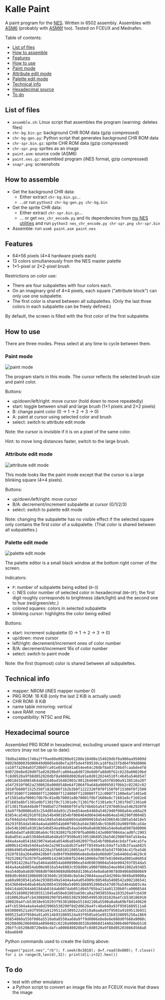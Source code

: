 # Kalle Paint
A paint program for the [NES](https://en.wikipedia.org/wiki/Nintendo_Entertainment_System). Written in 6502 assembly. Assembles with [ASM6](https://github.com/qalle2/asm6/) (probably with [ASM6f](https://github.com/freem/asm6f) too). Tested on FCEUX and Mednafen.

Table of contents:
* [List of files](#list-of-files)
* [How to assemble](#how-to-assemble)
* [Features](#features)
* [How to use](#how-to-use)
 * [Paint mode](#paint-mode)
 * [Attribute edit mode](#attribute-edit-mode)
 * [Palette edit mode](#palette-edit-mode)
* [Technical info](#technical-info)
* [Hexadecimal source](#hexadecimal-source)
* [To do](#to-do)

## List of files
* `assemble.sh`: Linux script that assembles the program (warning: deletes files)
* `chr-bg.bin.gz`: background CHR ROM data (gzip compressed)
* `chr-bg-gen.py`: Python script that generates background CHR ROM data
* `chr-spr.bin.gz`: sprite CHR ROM data (gzip compressed)
* `chr-spr.png`: sprites as an image
* `paint.asm`: source code (ASM6)
* `paint.nes.gz`: assembled program (iNES format, gzip compressed)
* `snap*.png`: screenshots

## How to assemble
* Get the background CHR data:
  * Either extract `chr-bg.bin.gz`&hellip;
  * &hellip;or run `python3 chr-bg-gen.py chr-bg.bin`
* Get the sprite CHR data:
  * Either extract `chr-spr.bin.gz`&hellip;
  * &hellip; or get `nes_chr_encode.py` and its dependencies from [my NES utilities](https://github.com/qalle2/nes-util) and run `python3 nes_chr_encode.py chr-spr.png chr-spr.bin`
* Assemble: run `asm6 paint.asm paint.nes`

## Features
* 64&times;56 pixels (4&times;4 hardware pixels each)
* 13 colors simultaneously from the NES master palette
* 1&times;1-pixel or 2&times;2-pixel brush

Restrictions on color use:
* There are four subpalettes with four colors each.
* On an imaginary grid of 4&times;4 pixels, each square ("attribute block") can only use one subpalette.
* The first color is shared between all subpalettes. (Only the last three colors in each subpalette can be freely defined.)

By default, the screen is filled with the first color of the first subpalette.

## How to use
There are three modes. Press select at any time to cycle between them.

### Paint mode
![paint mode](snap1.png)

The program starts in this mode. The cursor reflects the selected brush size and paint color.

Buttons:
* up/down/left/right: move cursor (hold down to move repeatedly)
* start: toggle between small and large brush (1&times;1 pixels and 2&times;2 pixels)
* B: change paint color (0 &rarr; 1 &rarr; 2 &rarr; 3 &rarr; 0)
* A: paint at cursor using selected color and brush
* select: switch to attribute edit mode

Note: the cursor is invisible if it is on a pixel of the same color.

Hint: to move long distances faster, switch to the large brush.

### Attribute edit mode
![attribute edit mode](snap2.png)

This mode looks like the paint mode except that the cursor is a large blinking square (4&times;4 pixels).

Buttons:
* up/down/left/right: move cursor
* B/A: decrement/increment subpalette at cursor (0/1/2/3)
* select: switch to palette edit mode

Note: changing the subpalette has no visible effect if the selected square only contains the first color of a subpalette. (That color is shared between all subpalettes.)

### Palette edit mode
![palette edit mode](snap3.png)

The palette editor is a small black window at the bottom right corner of the screen.

Indicators:
* `P`: number of subpalette being edited (`0`&ndash;`3`)
* `C`: NES color number of selected color in hexadecimal (`00`&ndash;`3F`); the first digit roughly corresponds to brightness (dark/light) and the second one to hue (red/green/etc.)
* colored squares: colors in selected subpalette
* blinking cursor: highlights the color being edited

Buttons:
* start: increment subpalette (0 &rarr; 1 &rarr; 2 &rarr; 3 &rarr; 0)
* up/down: move cursor
* left/right: decrement/increment ones of color number
* B/A: decrement/increment 16s of color number
* select: switch to paint mode

Note: the first (topmost) color is shared between all subpalettes.

## Technical info
* mapper: NROM (iNES mapper number 0)
* PRG ROM: 16 KiB (only the last 2 KiB is actually used)
* CHR ROM: 8 KiB
* name table mirroring: vertical
* save RAM: none
* compatibility: NTSC and PAL

## Hexadecimal source
Assembled PRG ROM in hexadecimal, excluding unused space and interrupt vectors (may not be up to date):
```
78d8a2408e1740a2ff9ae88e00208e01208e10408e154020dbf8a900aa95009d
00029d00039d00049d0005e8d0efa20fbde4f89530ca10f8a25fbd04f99d0006
ca10f7a204a03f20b0fca91e854da91a854ee64c20dbf8a03f20bdfcaabde4f8
8d0720e8e020d0f5a02020bdfca004aa8d0720e8d0fa88d0f62c0220a00020bd
fc8d0520a9f88d052020dbf8a9888d0020a91e8d0120244510fc4645a5468547
a9018d164085464a8d1640ad16402903c901264690f5a93f8500a9138510a20f
a54f2910f002a2308620a9008548e64f2064f9a648a9009501f0bb2c02202c02
2010fb600f1525350f1828380f1b2b3b0f1222320f0f0f150f0f15300f0f2500
0f0f3500ff100000ff120000ff124000ff128000ff12c000ff1100e8af1401e0
af1501e8af0001f0b70c01e0b70001e8b70001f0bf1600e8c71601e8cf1602e8
d71603e8bf1301e0bf1301f0c71301e0c71301f0cf1301e0cf1301f0d71301e0
d71301f0a644bd6ff948bd72f94860f9fafb74b6b5a5472970d03ea5462920f0
14a9ff8d0006a93c254d854da93c254e854ee64460a5462940f008a64ce88a29
03854ca5462910f010a54b4901854bf008464d064d464e064ea546290fd00485
4af04da54af004c64a1045a5464ab0054ab0099010a54d38654b1005a54d18e5
4b293f854da5464a4a4ab0054ab00f901ba54e38654bc938d010a900f00ca54e
18e54b1005a93818e54b854ea90a854aa54d0a0a8d0306a54e0a0a69078d0006
a64bbdadfa8d0106a64cf0192082fb2070fba000b142e000f0044acad0fc2903
0a0a054caab53048e648a648a93f9500a9139510689520a5462980f04fa54e4a
484a4a4a85416829074a6a6a054d6a85402097fba54bf008a64cbdaffa4ca5fa
a000b14248a54d4aa54e2a2903aabdb3fa49ff8549a44cb9affa3db3faaa6825
4986490549a000914220a3fb6010110055aaffc0300c03a547f0034c41fba546
2920f018a204a00420b0fcbd04f99d0006e8e8e8e8e060d0f2e64460a54629c0
f0252082fb2070fba000b142483d68fb244610060af007e810040ad001e8685d
68fb914220a3fba5464ab0054ab008900ea54d69039004a54de904293f854da5
464a4a4ab0054ab00e9016a54e6903c938d00ca900f008a54ee9041002a93485
4ea54d0a0a8d07068d0f0669088d0b068d1306a54e0a0a69078d04068d080669
088d0c068d1006600103040c103040c0a54e29044aaaa54d2904c9048a69000a
aa60a9038541a54e29388549a54d4a4a4a054909c08540a5408542a902186541
85436048e648a648a92005419500a540951068952060a547d076a5464ab03c4a
b0414ab0264ab0284ab0164ab0074ab051d045f05ba214a01320b0fca9008544
60a5516900290385511045a650e81003a650ca8a29038550aa103520a4fcb430
c8100620a4fcb4308898290f8549b530293005499530101820a4fcb530186910
100820a4fcb53038e910293f95301000a5518d2106a5500a0a0a69bf8d140620
a4fcb5304a4a4a4a8d2906b530290f8d2d0620a4fc48a648a93f9501689511a8
b930009521a93f9502a9129512a5309522a5510a0aa8a93f9503a9169513b931
009523a93f9504a91a9514b932009524a93f9505a91e9515b9330095258a1869
05854860a550f006a5510a0a0550aa60a9ff9d0006e8e8e8e888d0f660a9008c
06208d062060488a4898482c0220a9008d0320a9068d1440a200b400f00eb510
20bffcb5208d0720e84cdafca000840020bdfc8d0520a9f88d052038664568a8
68aa6840
```

Python commands used to create the listing above:
```
f=open("paint.nes","rb"); f.seek(0x3810); d=f.read(0x800); f.close()
for i in range(0,len(d),32): print(d[i:i+32].hex())
```

## To do
* test with other emulators
* a Python script to convert an image file into an FCEUX movie that draws the image

